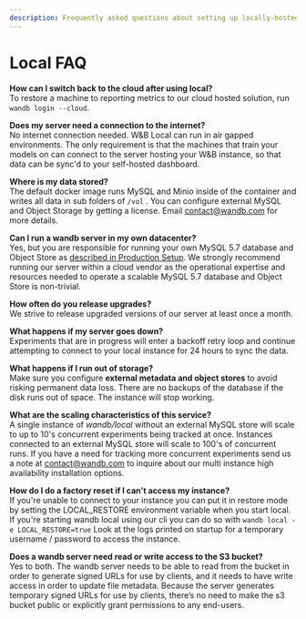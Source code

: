 ```yaml
---
description: Frequently asked questions about setting up locally-hosted versions of our app
---
```


# Local FAQ

**How can I switch back to the cloud after using local?**  
To restore a machine to reporting metrics to our cloud hosted solution, run `wandb login --cloud`.

**Does my server need a connection to the internet?**  
No internet connection needed. W&B Local can run in air gapped environments. The only requirement is that the machines that train your models on can connect to the server hosting your W&B instance, so that data can be sync'd to your self-hosted dashboard.

**Where is my data stored?**  
The default docker image runs MySQL and Minio inside of the container and writes all data in sub folders of `/vol` .  You can configure external MySQL and Object Storage by getting a license.  Email [contact@wandb.com](mailto:contact@wandb.com) for more details.

**Can I run a wandb server in my own datacenter?**  
Yes, but you are responsible for running your own MySQL 5.7 database and Object Store as [described in Production Setup](setup.md#on-premise-baremetal).  We strongly recommend running our server within a cloud vendor as the operational expertise and resources needed to operate a scalable MySQL 5.7 database and Object Store is non-trivial.

**How often do you release upgrades?**  
We strive to release upgraded versions of our server at least once a month.

**What happens if my server goes down?**  
Experiments that are in progress will enter a backoff retry loop and continue attempting to connect to your local instance for 24 hours to sync the data.

**What happens if I run out of storage?**  
Make sure you configure **external metadata and object stores** to avoid risking permanent data loss. There are no backups of the database if the disk runs out of space. The instance will stop working.

**What are the scaling characteristics of this service?**  
A single instance of _wandb/local_ without an external MySQL store will scale to up to 10's concurrent experiments being tracked at once. Instances connected to an external MySQL store will scale to 100's of concurrent runs. If you have a need for tracking more concurrent experiments send us a note at [contact@wandb.com](mailto:contact@wandb.com) to inquire about our multi instance high availability installation options.

**How do I do a factory reset if I can't access my instance?**  
If you're unable to connect to your instance you can put it in restore mode by setting the LOCAL\_RESTORE environment variable when you start local. If you're starting wandb local using our cli you can do so with `wandb local -e LOCAL_RESTORE=true` Look at the logs printed on startup for a temporary username / password to access the instance.

**Does a wandb server need read or write access to the S3 bucket?**  
Yes to both. The wandb server needs to be able to read from the bucket in order to generate signed URLs for use by clients, and it needs to have write access in order to update file metadata. Because the server generates temporary signed URLs for use by clients, there’s no need to make the s3 bucket public or explicitly grant permissions to any end-users.

